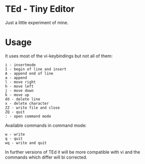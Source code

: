 # TEd - Tiny Editor

Just a little experiment of mine.

# Usage

It uses most of the vi-keybindings but not all of them:

```
i - insertmode
I - begin of line and insert
A - append end of line
a - append
l - move right
h - move left
j - move down
k - move up
dd - delete line
x - delete character
ZZ - write file and close
ZQ - quit
: - open command mode
```

Available commands in command mode:

```
w - write
q - quit
wq - write and quit
```

In further versions of TEd it will be more compatible with vi and the commands
which differ will bi corrected.
